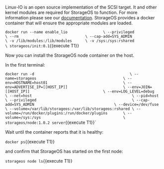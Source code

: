 Linux-IO is an open source implementation of the SCSI target. It and other
kernel modules are required for StorageOS to function. For more information
please see our
[documentation](https://docs.storageos.com/docs/prerequisites/systemconfiguration).
StorageOS provides a docker container that will ensure the appropriate modules
are loaded.

`docker run --name enable_lio                \
           --privileged                      \
           --rm                              \
           --cap-add=SYS_ADMIN               \
           -v /lib/modules:/lib/modules      \
           -v /sys:/sys:rshared              \
           storageos/init:0.1`{{execute T1}}

Now you can install the StorageOS node container on the host.

In the first terminal:

`docker run -d                                           \
  --name=storageos                                       \
  --env=HOSTNAME=host01                                  \
  --env=ADVERTISE_IP=[[HOST_IP]]                         \
  --env=JOIN=[[HOST_IP]]                                 \
  --env=LOG_LEVEL=debug                                  \
  --net=host                                             \
  --pid=host                                             \
  --privileged                                           \
  --cap-add=SYS_ADMIN                                    \
  --device=/dev/fuse                                     \
  --volume=/var/lib/storageos:/var/lib/storageos:rshared \
  --volume=/run/docker/plugins:/run/docker/plugins       \
  --volume=/sys:/sys                                     \
  storageos/node:1.0.2 server`{{execute T1}}`

Wait until the container reports that it is healthy:

`docker ps`{{execute T1}}

and confirm that StorageOS has started on the first node:

`storageos node ls`{{execute T1}}
